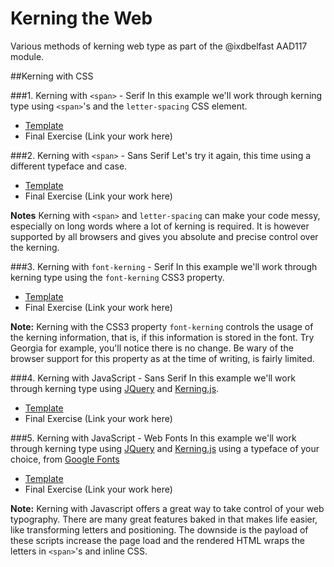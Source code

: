 # Kerning the Web

Various methods of kerning web type as part of the @ixdbelfast AAD117 module.

##Kerning with CSS

###1. Kerning with ```<span>``` - Serif
In this example we'll work through kerning type using ```<span>```'s and the ```letter-spacing``` CSS element.

+ [Template](kerning-with-css/1-kerning-with-css-sans-serif-template.html)
+ Final Exercise (Link your work here)

###2. Kerning with ```<span>``` - Sans Serif
Let's try it again, this time using a different typeface and case.

+ [Template](kerning-with-css/2-kerning-with-css-serif-template.html)
+ Final Exercise (Link your work here)

__Notes__ Kerning with ```<span>``` and ```letter-spacing``` can make your code messy, especially on long words where a lot of kerning is required. It is however supported by all browsers and gives you absolute and precise control over the kerning.

###3. Kerning with ```font-kerning``` - Serif
In this example we'll work through kerning type using the ```font-kerning``` CSS3 property.

+ [Template](kerning-with-css/3-kerning-with-font-kerning-template.html)
+ Final Exercise (Link your work here)

__Note:__ Kerning with the CSS3 property ```font-kerning``` controls the usage of the kerning information, that is, if this information is stored in the font. Try Georgia for example, you'll notice there is no change. Be wary of the browser support for this property as at the time of writing, is fairly limited.


###4. Kerning with JavaScript - Sans Serif
In this example we'll work through kerning type using [JQuery](http://jquery.com/) and [Kerning.js](http://kerningjs.com/).

+ [Template](kerning-with-javascript/4-kerning-with-kerningjs-sans-serif-template.html)
+ Final Exercise (Link your work here)

###5. Kerning with JavaScript - Web Fonts
In this example we'll work through kerning type using [JQuery](http://jquery.com/) and [Kerning.js](http://kerningjs.com/) using a typeface of your choice, from [Google Fonts](https://www.google.com/fonts)

+ [Template](kerning-with-javascript/5-kerning-with-kerningjs-webfont-template.html)
+ Final Exercise (Link your work here)

__Note:__ Kerning with Javascript offers a great way to take control of your web typography. There are many great features baked in that makes life easier, like transforming letters and positioning. The downside is the payload of these scripts increase the page load and the rendered HTML wraps the letters in ```<span>```'s and inline CSS.

